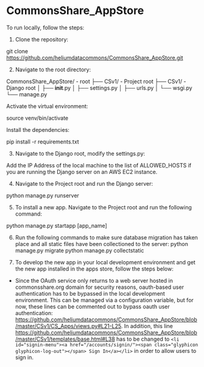 # CommonsShare_AppStore

To run locally, follow the steps:

1) Clone the repository:

git clone https://github.com/heliumdatacommons/CommonsShare_AppStore.git

2) Navigate to the root directory:

CommonsShare_AppStore/      - root 
├── CSv1/                   - Project root
    ├── CSv1/               - Django root
    │   ├── __init__.py
    │   ├── settings.py
    │   ├── urls.py
    │   └── wsgi.py
    └── manage.py

Activate the virtual environment:

source venv/bin/activate

Install the dependencies:

pip install -r requirements.txt

3) Navigate to the Django root, modify the settings.py:

Add the IP Address of the local machine to the list of ALLOWED_HOSTS if you are running the Django server on an AWS EC2 instance.

4) Navigate to the Project root and run the Django server:

python manage.py runserver

5) To install a new app. Navigate to the Project root and run the following command:

python manage.py startapp [app_name]

6) Run the following commands to make sure database migration has taken place and all static files have been collectioned to the server:
python manage.py migrate
python manage.py collectstatic

7) To develop the new app in your local development environment and get the new app installed in the apps store, follow the steps below:
- Since the OAuth service only returns to a web server hosted in commonsshare.org domain for security reasons, oauth-based user authentication has to be bypassed in the local development environment. This can be managed via a configuration variable, but for now, these lines can be commented out to bypass oauth user authentication: https://github.com/heliumdatacommons/CommonsShare_AppStore/blob/master/CSv1/CS_Apps/views.py#L21-L25. In addition, this line https://github.com/heliumdatacommons/CommonsShare_AppStore/blob/master/CSv1/templates/base.html#L38 has to be changed to ```<li id="signin-menu"><a href="/accounts/signin/"><span class="glyphicon glyphicon-log-out"></span> Sign In</a></li>``` in order to allow users to sign in.



